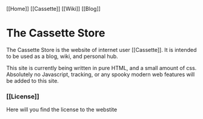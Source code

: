 [[Home]]
[[Cassette]]
[[Wiki]]
[[Blog]]

# The Cassette Store
The Cassette Store is the website of internet user [[Cassette]]. It is intended to be used as a blog, wiki, and personal hub. 

This site is currently being written in pure HTML, and a small amount of css. Absolutely no Javascript, tracking, or any spooky modern web features will be added to this site.

### [[License]]
Here will you find the license to the webstite
